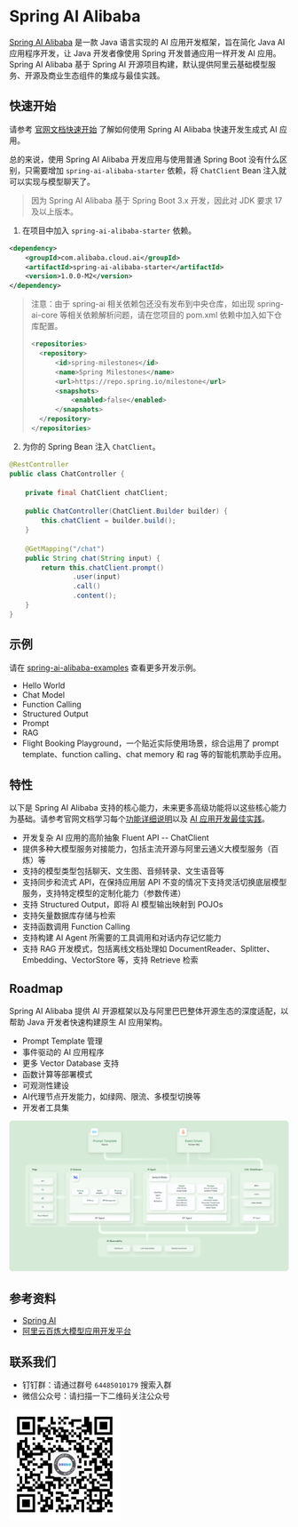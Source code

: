 # Spring AI Alibaba

[Spring AI Alibaba](https://sca.aliyun.com/ai/) 是一款 Java 语言实现的 AI 应用开发框架，旨在简化 Java AI 应用程序开发，让 Java 开发者像使用 Spring 开发普通应用一样开发 AI 应用。Spring AI Alibaba 基于 Spring AI 开源项目构建，默认提供阿里云基础模型服务、开源及商业生态组件的集成与最佳实践。

## 快速开始
请参考 [官网文档快速开始](https://sca.aliyun.com/ai/get-started/) 了解如何使用 Spring AI Alibaba 快速开发生成式 AI 应用。

总的来说，使用 Spring AI Alibaba 开发应用与使用普通 Spring Boot 没有什么区别，只需要增加 `spring-ai-alibaba-starter` 依赖，将 `ChatClient` Bean 注入就可以实现与模型聊天了。

> 因为 Spring AI Alibaba 基于 Spring Boot 3.x 开发，因此对 JDK 要求 17 及以上版本。

1. 在项目中加入 `spring-ai-alibaba-starter` 依赖。

```xml
<dependency>
	<groupId>com.alibaba.cloud.ai</groupId>
	<artifactId>spring-ai-alibaba-starter</artifactId>
	<version>1.0.0-M2</version>
</dependency>
```

> 注意：由于 spring-ai 相关依赖包还没有发布到中央仓库，如出现 spring-ai-core 等相关依赖解析问题，请在您项目的 pom.xml 依赖中加入如下仓库配置。
>
> ```xml
> <repositories>
> 	<repository>
> 		<id>spring-milestones</id>
> 		<name>Spring Milestones</name>
> 		<url>https://repo.spring.io/milestone</url>
> 		<snapshots>
> 			<enabled>false</enabled>
> 		</snapshots>
> 	</repository>
> </repositories>
> ```

2. 为你的 Spring Bean 注入 `ChatClient`。

```java
@RestController
public class ChatController {

	private final ChatClient chatClient;

	public ChatController(ChatClient.Builder builder) {
		this.chatClient = builder.build();
	}

	@GetMapping("/chat")
	public String chat(String input) {
		return this.chatClient.prompt()
				.user(input)
				.call()
				.content();
	}
}
```

## 示例
请在 [spring-ai-alibaba-examples](./spring-ai-alibaba-examples) 查看更多开发示例。

* Hello World
* Chat Model
* Function Calling
* Structured Output
* Prompt
* RAG
* Flight Booking Playground，一个贴近实际使用场景，综合运用了 prompt template、function calling、chat memory 和 rag 等的智能机票助手应用。

## 特性
以下是 Spring AI Alibaba 支持的核心能力，未来更多高级功能将以这些核心能力为基础。请参考官网文档学习每个[功能详细说明](https://sca.aliyun.com/docs/2023/user-guide/ai/quick-start/)以及 [AI 应用开发最佳实践](https://sca.aliyun.com/docs/2023/user-guide/ai/quick-start/)。

* 开发复杂 AI 应用的高阶抽象 Fluent API -- ChatClient
* 提供多种大模型服务对接能力，包括主流开源与阿里云通义大模型服务（百炼）等
* 支持的模型类型包括聊天、文生图、音频转录、文生语音等
* 支持同步和流式 API，在保持应用层 API 不变的情况下支持灵活切换底层模型服务，支持特定模型的定制化能力（参数传递）
* 支持 Structured Output，即将 AI 模型输出映射到 POJOs
* 支持矢量数据库存储与检索
* 支持函数调用 Function Calling
* 支持构建 AI Agent 所需要的工具调用和对话内存记忆能力
* 支持 RAG 开发模式，包括离线文档处理如 DocumentReader、Splitter、Embedding、VectorStore 等，支持 Retrieve 检索

## Roadmap

Spring AI Alibaba 提供 AI 开源框架以及与阿里巴巴整体开源生态的深度适配，以帮助 Java 开发者快速构建原生 AI 应用架构。
* Prompt Template 管理
* 事件驱动的 AI 应用程序
* 更多 Vector Database 支持
* 函数计算等部署模式
* 可观测性建设
* AI代理节点开发能力，如绿网、限流、多模型切换等
* 开发者工具集

![ai-native-architecture](./docs/imgs/spring-ai-alibaba-arch.png)

## 参考资料
* [Spring AI](https://docs.spring.io/spring-ai/reference/index.html)
* [阿里云百炼大模型应用开发平台](https://help.aliyun.com/zh/model-studio/getting-started/what-is-model-studio/)

## 联系我们
* 钉钉群：请通过群号 `64485010179` 搜索入群
* 微信公众号：请扫描一下二维码关注公众号

<img src="./docs/imgs/wechat-account.jpg" style="max-width:200px;"/>
